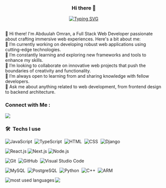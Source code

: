 <h3 align="center">
Hi there 👋
</h3>
<p align="center">
<a href="https://git.io/typing-svg"><img src="https://readme-typing-svg.demolab.com?font=Fira+Code&pause=1000&center=true&random=false&width=435&lines=Biomedical+Engineering+Student;Full-Stack+Web+Developer" alt="Typing SVG" /></a>
  </p>
<br />
👋 Hi there! I'm Abduulah Omran, a Full Stack Web Developer passionate about crafting immersive web experiences. Here's a bit about me:
<br />
🔭 I’m currently working on developing robust web applications using cutting-edge technologies.
<br />
🌱 I’m constantly learning and exploring new frameworks and tools to enhance my skills.
<br />
👯 I’m looking to collaborate on innovative web projects that push the boundaries of creativity and functionality.
<br />
🤔 I’m always open to learning from and sharing knowledge with fellow developers.
<br />
💬 Ask me about anything related to web development, from frontend design to backend architecture.
<br />

### Connect with Me :

<a href="https://linkedin.com/in/AbdullahOmran" target="_blank"><img src="https://img.shields.io/badge/-Abdullah%20Omran-0077B5?style=for-the-badge&logo=Linkedin&logoColor=white"/></a>
<!--
<a href="https://t.me/YousefMohamed01" target="_blank"><img src="https://img.shields.io/badge/-Yousef%20Dergham-0077B5?style=for-the-badge&logo=Telegram&logoColor=white"/></a>
-->
### 🛠 &nbsp;Techs I use
![JavaScript](https://img.shields.io/badge/-JavaScript-05122A?style=flat&logo=javascript&color=333)&nbsp;
![TypeScript](https://img.shields.io/badge/-TypeScript-05122A?style=flat&logo=typescript&color=333)&nbsp;
![HTML](https://img.shields.io/badge/-HTML-05122A?style=flat&logo=HTML5&color=333)&nbsp;
![CSS](https://img.shields.io/badge/-CSS-05122A?style=flat&logo=CSS3&logoColor=1572B6&color=333)&nbsp;
![Django](https://img.shields.io/badge/-Django%20-05122A?style=flat&logo=django&color=333)&nbsp;

![React.js](https://img.shields.io/badge/-React-05122A?style=flat&logo=react&color=ddd)
![Next.js](https://img.shields.io/badge/-Next.js-05122A?style=flat&logo=next.js&color=ddd)
![Node.js](https://img.shields.io/badge/-Node.js-05122A?style=flat&logo=node.js&logoColor=339933&color=ddd)&nbsp;

![Git](https://img.shields.io/badge/-Git-05122A?style=flat&logo=git&color=blue&logoColor=fff)&nbsp;
![GitHub](https://img.shields.io/badge/-GitHub-05122A?style=flat&logo=github&color=blue)&nbsp;
![Visual Studio Code](https://img.shields.io/badge/-Visual%20Studio%20Code-05122A?style=flat&logo=visual-studio-code&color=blue)&nbsp;
<!--
![MongoDB](https://img.shields.io/badge/-MongoDB-05122A?style=flat&logo=MongoDB&color=ddd)&nbsp;
-->
![MySQL](https://img.shields.io/badge/-MySQL%20-05122A?style=flat&logo=mysql&color=fd5f45)&nbsp;
![PostgreSQL](https://img.shields.io/badge/-PostgreSQL%20-05122A?style=flat&logo=PostgreSQL&color=eee)&nbsp;
![Python](https://img.shields.io/badge/-Python%20-05122A?style=flat&logo=python&color=eee)&nbsp;
![C++](https://img.shields.io/badge/-C++%20-05122A?style=flat&logo=cplusplus&color=eee&logoColor=6295cb)&nbsp;
![ARM](https://img.shields.io/badge/-Arm%20-05122A?style=flat&logo=Arm&color=eee)&nbsp;

<img align="left" src="https://github-readme-stats.vercel.app/api/top-langs?username=AbdullahOmran&show_icons=true&locale=en&layout=compact" alt="most used languages" />

<a href="https://komarev.com/ghpvc/?username=AbdullahOmran&style=for-the-badge">
    <img src="https://komarev.com/ghpvc/?username=AbdullahOmran&style=for-the-badge">
</a>

